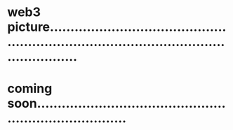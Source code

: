 # web3 picture.................................................................................................................
# coming soon...........................................................................
